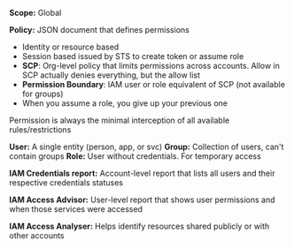 **Scope:** Global

**Policy:** JSON document that defines permissions  
- Identity or resource based
- Session based issued by STS to create token or assume role
- **SCP**: Org-level policy that limits permissions across accounts. Allow in SCP actually denies everything, but the allow list
- **Permission Boundary**: IAM user or role equivalent of SCP (not available for groups)
- When you assume a role, you give up your previous one

Permission is always the minimal interception of all available rules/restrictions

**User:** A single entity (person, app, or svc)
**Group:** Collection of users, can't contain groups
**Role:** User without credentials. For temporary access

**IAM Credentials report:** Account-level report that lists all users and their respective credentials statuses

**IAM Access Advisor:** User-level report that shows user permissions and when those services were accessed

**IAM Access Analyser:** Helps identify resources shared publicly or with other accounts
